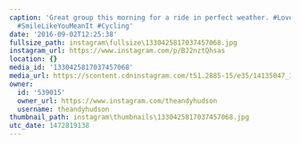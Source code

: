 ```yaml
---
caption: 'Great group this morning for a ride in perfect weather. #LovestarRaceClub
  #SmileLikeYouMeanIt #Cycling'
date: '2016-09-02T12:25:38'
fullsize_path: instagram\fullsize\1330425817037457068.jpg
instagram_url: https://www.instagram.com/p/BJ2nztQhsas
location: {}
media_id: '1330425817037457068'
media_url: https://scontent.cdninstagram.com/t51.2885-15/e35/14135047_164901373914011_1893559312_n.jpg?ig_cache_key=MTMzMDQyNTgxNzAzNzQ1NzA2OA%3D%3D.2
owner:
  id: '539015'
  owner_url: https://www.instagram.com/theandyhudson
  username: theandyhudson
thumbnail_path: instagram\thumbnails\1330425817037457068.jpg
utc_date: 1472819138
---
```

